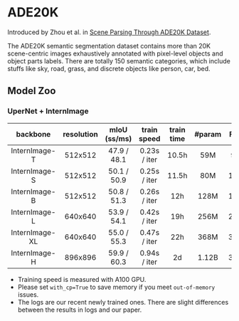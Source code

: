 # ADE20K

Introduced by Zhou et al. in [Scene Parsing Through ADE20K Dataset](https://paperswithcode.com/paper/scene-parsing-through-ade20k-dataset).

The ADE20K semantic segmentation dataset contains more than 20K scene-centric images exhaustively annotated with pixel-level objects and object parts labels. There are totally 150 semantic categories, which include stuffs like sky, road, grass, and discrete objects like person, car, bed.


## Model Zoo

### UperNet + InternImage


| backbone       | resolution | mIoU (ss/ms) | train speed | train time | #param | FLOPs | Config | Download            |
|:--------------:|:----------:|:-----------:|:-----------:|:----------:|:-------:|:-----:|:-----:|:-------------------:|
| InternImage-T  | 512x512    | 47.9 / 48.1  | 0.23s / iter       | 10.5h      | 59M     | 944G  | [config](./upernet_internimage_t_512_160k_ade20k.py) | [ckpt](https://github.com/OpenGVLab/InternImage/releases/download/seg_models/upernet_internimage_t_512_160k_ade20k.pth) \| [log](https://github.com/OpenGVLab/InternImage/releases/download/seg_models/upernet_internimage_t_512_160k_ade20k.log.json)   | 
| InternImage-S  | 512x512    | 50.1 / 50.9  | 0.25s / iter       | 11.5h      | 80M     | 1017G | [config](./upernet_internimage_s_512_160k_ade20k.py)  | [ckpt](https://github.com/OpenGVLab/InternImage/releases/download/seg_models/upernet_internimage_s_512_160k_ade20k.pth) \| [log](https://github.com/OpenGVLab/InternImage/releases/download/seg_models/upernet_internimage_s_512_160k_ade20k.log.json)  | 
| InternImage-B  | 512x512    | 50.8 / 51.3  | 0.26s / iter       | 12h        | 128M    | 1185G | [config](./upernet_internimage_b_512_160k_ade20k.py) | [ckpt](https://github.com/OpenGVLab/InternImage/releases/download/seg_models/upernet_internimage_b_512_160k_ade20k.pth) \| [log](https://github.com/OpenGVLab/InternImage/releases/download/seg_models/upernet_internimage_b_512_160k_ade20k.log.json)  | 
| InternImage-L  | 640x640    | 53.9 / 54.1  | 0.42s / iter       | 19h        | 256M    | 2526G | [config](./upernet_internimage_l_640_160k_ade20k.py)| [ckpt](https://github.com/OpenGVLab/InternImage/releases/download/seg_models/upernet_internimage_l_640_160k_ade20k.pth) \| [log](https://github.com/OpenGVLab/InternImage/releases/download/seg_models/upernet_internimage_l_640_160k_ade20k.log.json)  | 
| InternImage-XL | 640x640    | 55.0 / 55.3  | 0.47s / iter       | 22h        | 368M    | 3142G | [config](./upernet_internimage_xl_640_160k_ade20k.py) | [ckpt](https://github.com/OpenGVLab/InternImage/releases/download/seg_models/upernet_internimage_xl_640_160k_ade20k.pth) \| [log](https://github.com/OpenGVLab/InternImage/releases/download/seg_models/upernet_internimage_xl_640_160k_ade20k.log.json) | 
| InternImage-H  | 896x896    | 59.9 / 60.3  | 0.94s / iter       | 2d        | 1.12B    | 3566G | [config](./upernet_internimage_h_896_160k_ade20k.py) | [ckpt](https://huggingface.co/OpenGVLab/InternImage/resolve/main/upernet_internimage_h_896_160k_ade20k.pth) \| [log](https://huggingface.co/OpenGVLab/InternImage/raw/main/upernet_internimage_h_896_160k_ade20k.log.json) | 

- Training speed is measured with A100 GPU.
- Please set `with_cp=True` to save memory if you meet `out-of-memory` issues.
- The logs are our recent newly trained ones. There are slight differences between the results in logs and our paper.
